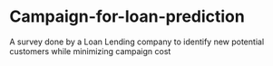 # Campaign-for-loan-prediction
A survey done by a Loan Lending company to identify new potential customers while minimizing campaign cost
